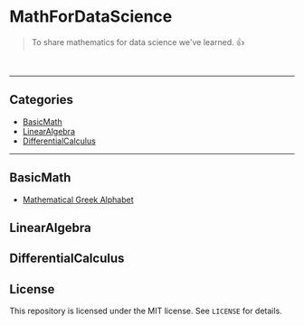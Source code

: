 # MathForDataScience
> To share mathematics for data science we've learned. :+1:

<br/>

<!-- ### How to write
```markdown
## Title


``` -->

---

## Categories

* [BasicMath](#basicmath)
* [LinearAlgebra](#linearalgebra)
* [DifferentialCalculus](#differentialcalculus)

---

## BasicMath
- [Mathematical Greek Alphabet](basic_math/mathematical-greek-alphabet.md)

## LinearAlgebra

## DifferentialCalculus

## License

<!-- &copy; 2018 Danial Nam(남대현/南大铉) -->

This repository is licensed under the MIT license. See `LICENSE` for
details.
